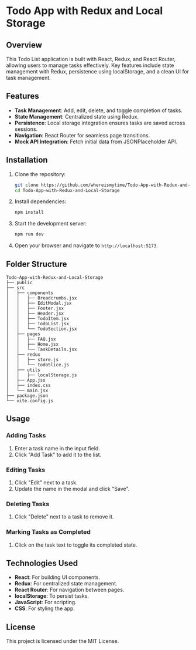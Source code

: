 # Todo App with Redux and Local Storage

## Overview

This Todo List application is built with React, Redux, and React Router, allowing users to manage tasks effectively. Key features include state management with Redux, persistence using localStorage, and a clean UI for task management.

## Features

- **Task Management**: Add, edit, delete, and toggle completion of tasks.
- **State Management**: Centralized state using Redux.
- **Persistence**: Local storage integration ensures tasks are saved across sessions.
- **Navigation**: React Router for seamless page transitions.
- **Mock API Integration**: Fetch initial data from JSONPlaceholder API.

## Installation

1. Clone the repository:
   ```bash
   git clone https://github.com/whereismytime/Todo-App-with-Redux-and-Local-Storage.git
   cd Todo-App-with-Redux-and-Local-Storage
   ```

2. Install dependencies:
   ```bash
   npm install
   ```

3. Start the development server:
   ```bash
   npm run dev
   ```

4. Open your browser and navigate to `http://localhost:5173`.

## Folder Structure

```
Todo-App-with-Redux-and-Local-Storage
├── public
├── src
│   ├── components
│   │   ├── Breadcrumbs.jsx
│   │   ├── EditModal.jsx
│   │   ├── Footer.jsx
│   │   ├── Header.jsx
│   │   ├── TodoItem.jsx
│   │   ├── TodoList.jsx
│   │   └── TodoSection.jsx
│   ├── pages
│   │   ├── FAQ.jsx
│   │   ├── Home.jsx
│   │   └── TaskDetails.jsx
│   ├── redux
│   │   ├── store.js
│   │   └── todoSlice.js
│   ├── utils
│   │   ├── localStorage.js
│   ├── App.jsx
│   ├── index.css
│   └── main.jsx
├── package.json
└── vite.config.js
```

## Usage

### Adding Tasks
1. Enter a task name in the input field.
2. Click "Add Task" to add it to the list.

### Editing Tasks
1. Click "Edit" next to a task.
2. Update the name in the modal and click "Save".

### Deleting Tasks
1. Click "Delete" next to a task to remove it.

### Marking Tasks as Completed
1. Click on the task text to toggle its completed state.

## Technologies Used

- **React**: For building UI components.
- **Redux**: For centralized state management.
- **React Router**: For navigation between pages.
- **localStorage**: To persist tasks.
- **JavaScript**: For scripting.
- **CSS**: For styling the app.

## License

This project is licensed under the MIT License.